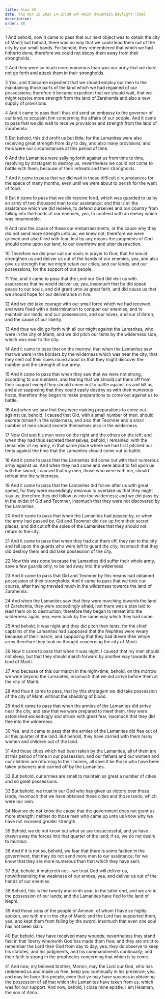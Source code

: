 ```yaml
---
title: Alma 58
date: Thu Apr 16 2020 14:10:08 GMT-0600 (Mountain Daylight Time)
description: 
order: 58
---
```


<p>
  1 And behold, now it came to pass that our next object was to obtain the city
  of Manti; but behold, there was no way that we could lead them out of the city
  by our small bands. For behold, they remembered that which we had hitherto
  done; therefore we could not decoy them away from their strongholds.
</p>
<p>
  2 And they were so much more numerous than was our army that we durst not go
  forth and attack them in their strongholds.
</p>
<p>
  3 Yea, and it became expedient that we should employ our men to the
  maintaining those parts of the land which we had regained of our possessions;
  therefore it became expedient that we should wait, that we might receive more
  strength from the land of Zarahemla and also a new supply of provisions.
</p>
<p>
  4 And it came to pass that I thus did send an embassy to the governor of our
  land, to acquaint him concerning the affairs of our people. And it came to
  pass that we did wait to receive provisions and strength from the land of
  Zarahemla.
</p>
<p>
  5 But behold, this did profit us but little; for the Lamanites were also
  receiving great strength from day to day, and also many provisions; and thus
  were our circumstances at this period of time.
</p>
<p>
  6 And the Lamanites were sallying forth against us from time to time,
  resolving by stratagem to destroy us; nevertheless we could not come to battle
  with them, because of their retreats and their strongholds.
</p>
<p>
  7 And it came to pass that we did wait in these difficult circumstances for
  the space of many months, even until we were about to perish for the want of
  food.
</p>
<p>
  8 But it came to pass that we did receive food, which was guarded to us by an
  army of two thousand men to our assistance; and this is all the assistance
  which we did receive, to defend ourselves and our country from falling into
  the hands of our enemies, yea, to contend with an enemy which was innumerable.
</p>
<p>
  9 And now the cause of these our embarrassments, or the cause why they did not
  send more strength unto us, we knew not; therefore we were grieved and also
  filled with fear, lest by any means the judgments of God should come upon our
  land, to our overthrow and utter destruction.
</p>
<p>
  10 Therefore we did pour out our souls in prayer to God, that he would
  strengthen us and deliver us out of the hands of our enemies, yea, and also
  give us strength that we might retain our cities, and our lands, and our
  possessions, for the support of our people.
</p>
<p>
  11 Yea, and it came to pass that the Lord our God did visit us with assurances
  that he would deliver us; yea, insomuch that he did speak peace to our souls,
  and did grant unto us great faith, and did cause us that we should hope for
  our deliverance in him.
</p>
<p>
  12 And we did take courage with our small force which we had received, and
  were fixed with a determination to conquer our enemies, and to maintain our
  lands, and our possessions, and our wives, and our children, and the cause of
  our liberty.
</p>
<p>
  13 And thus we did go forth with all our might against the Lamanites, who were
  in the city of Manti; and we did pitch our tents by the wilderness side, which
  was near to the city.
</p>
<p>
  14 And it came to pass that on the morrow, that when the Lamanites saw that we
  were in the borders by the wilderness which was near the city, that they sent
  out their spies round about us that they might discover the number and the
  strength of our army.
</p>
<p>
  15 And it came to pass that when they saw that we were not strong, according
  to our numbers, and fearing that we should cut them off from their support
  except they should come out to battle against us and kill us, and also
  supposing that they could easily destroy us with their numerous hosts,
  therefore they began to make preparations to come out against us to battle.
</p>
<p>
  16 And when we saw that they were making preparations to come out against us,
  behold, I caused that Gid, with a small number of men, should secrete himself
  in the wilderness, and also that Teomner and a small number of men should
  secrete themselves also in the wilderness.
</p>
<p>
  17 Now Gid and his men were on the right and the others on the left; and when
  they had thus secreted themselves, behold, I remained, with the remainder of
  my army, in that same place where we had first pitched our tents against the
  time that the Lamanites should come out to battle.
</p>
<p>
  18 And it came to pass that the Lamanites did come out with their numerous
  army against us. And when they had come and were about to fall upon us with
  the sword, I caused that my men, those who were with me, should retreat into
  the wilderness.
</p>
<p>
  19 And it came to pass that the Lamanites did follow after us with great
  speed, for they were exceedingly desirous to overtake us that they might slay
  us; therefore they did follow us into the wilderness; and we did pass by in
  the midst of Gid and Teomner, insomuch that they were not discovered by the
  Lamanites.
</p>
<p>
  20 And it came to pass that when the Lamanites had passed by, or when the army
  had passed by, Gid and Teomner did rise up from their secret places, and did
  cut off the spies of the Lamanites that they should not return to the city.
</p>
<span></span>
<p>
  21 And it came to pass that when they had cut them off, they ran to the city
  and fell upon the guards who were left to guard the city, insomuch that they
  did destroy them and did take possession of the city.
</p>
<p>
  22 Now this was done because the Lamanites did suffer their whole army, save a
  few guards only, to be led away into the wilderness.
</p>
<p>
  23 And it came to pass that Gid and Teomner by this means had obtained
  possession of their strongholds. And it came to pass that we took our course,
  after having traveled much in the wilderness towards the land of Zarahemla.
</p>
<p>
  24 And when the Lamanites saw that they were marching towards the land of
  Zarahemla, they were exceedingly afraid, lest there was a plan laid to lead
  them on to destruction; therefore they began to retreat into the wilderness
  again, yea, even back by the same way which they had come.
</p>
<p>
  25 And behold, it was night and they did pitch their tents, for the chief
  captains of the Lamanites had supposed that the Nephites were weary because of
  their march; and supposing that they had driven their whole army therefore
  they took no thought concerning the city of Manti.
</p>
<p>
  26 Now it came to pass that when it was night, I caused that my men should not
  sleep, but that they should march forward by another way towards the land of
  Manti.
</p>
<p>
  27 And because of this our march in the night-time, behold, on the morrow we
  were beyond the Lamanites, insomuch that we did arrive before them at the city
  of Manti.
</p>
<p>
  28 And thus it came to pass, that by this stratagem we did take possession of
  the city of Manti without the shedding of blood.
</p>
<p>
  29 And it came to pass that when the armies of the Lamanites did arrive near
  the city, and saw that we were prepared to meet them, they were astonished
  exceedingly and struck with great fear, insomuch that they did flee into the
  wilderness.
</p>
<p>
  30 Yea, and it came to pass that the armies of the Lamanites did flee out of
  all this quarter of the land. But behold, they have carried with them many
  women and children out of the land.
</p>
<p>
  31 And those cities which had been taken by the Lamanites, all of them are at
  this period of time in our possession; and our fathers and our women and our
  children are returning to their homes, all save it be those who have been
  taken prisoners and carried off by the Lamanites.
</p>
<p>
  32 But behold, our armies are small to maintain so great a number of cities
  and so great possessions.
</p>
<p>
  33 But behold, we trust in our God who has given us victory over those lands,
  insomuch that we have obtained those cities and those lands, which were our
  own.
</p>
<p>
  34 Now we do not know the cause that the government does not grant us more
  strength; neither do those men who came up unto us know why we have not
  received greater strength.
</p>
<p>
  35 Behold, we do not know but what ye are unsuccessful, and ye have drawn away
  the forces into that quarter of the land; if so, we do not desire to murmur.
</p>
<p>
  36 And if it is not so, behold, we fear that there is some faction in the
  government, that they do not send more men to our assistance; for we know that
  they are more numerous than that which they have sent.
</p>
<p>
  37 But, behold, it mattereth not&#x2014;we trust God will deliver us,
  notwithstanding the weakness of our armies, yea, and deliver us out of the
  hands of our enemies.
</p>
<span></span>
<p>
  38 Behold, this is the twenty and ninth year, in the latter end, and we are in
  the possession of our lands; and the Lamanites have fled to the land of Nephi.
</p>
<p>
  39 And those sons of the people of Ammon, of whom I have so highly spoken, are
  with me in the city of Manti; and the Lord has supported them, yea, and kept
  them from falling by the sword, insomuch that even one soul has not been
  slain.
</p>
<p>
  40 But behold, they have received many wounds; nevertheless they stand fast in
  that liberty wherewith God has made them free; and they are strict to remember
  the Lord their God from day to day; yea, they do observe to keep his statutes,
  and his judgments, and his commandments continually; and their faith is strong
  in the prophecies concerning that which is to come.
</p>
<p>
  41 And now, my beloved brother, Moroni, may the Lord our God, who has redeemed
  us and made us free, keep you continually in his presence; yea, and may he
  favor this people, even that ye may have success in obtaining the possession
  of all that which the Lamanites have taken from us, which was for our support.
  And now, behold, I close mine epistle. I am Helaman, the son of Alma.
</p>
